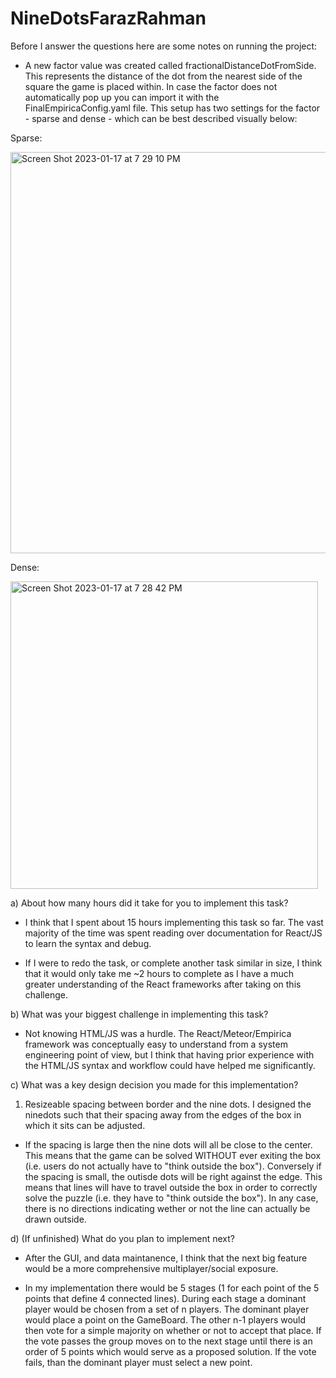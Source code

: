 # NineDotsFarazRahman

Before I answer the questions here are some notes on running the project:
- A new factor value was created called fractionalDistanceDotFromSide. This represents the distance of the dot from the nearest side of the square the game is placed within. In case the factor does not automatically pop up you can import it with the FinalEmpiricaConfig.yaml file. This setup has two settings for the factor - sparse and dense - which can be best described visually below:

Sparse:

<img width="642" alt="Screen Shot 2023-01-17 at 7 29 10 PM" src="https://user-images.githubusercontent.com/68860714/213052136-36af2b30-b216-4270-a184-9b80d9c0893d.png">


Dense:

<img width="492" alt="Screen Shot 2023-01-17 at 7 28 42 PM" src="https://user-images.githubusercontent.com/68860714/213051944-c06a8103-d9d0-4ec7-905f-8c1777b6a50e.png">




a) About how many hours did it take for you to implement this task?

- I think that I spent about 15 hours implementing this task so far. The vast majority of the time was spent reading over documentation for React/JS to learn the syntax and debug. 

- If I were to redo the task, or complete another task similar in size, I think that it would only take me ~2 hours to complete as I have a much greater understanding of the React frameworks after taking on this challenge.


b) What was your biggest challenge in implementing this task?

- Not knowing HTML/JS was a hurdle. The React/Meteor/Empirica framework was conceptually easy to understand from a system engineering point of view, but I think that having prior experience with the HTML/JS syntax and workflow could have helped me significantly.


c) What was a key design decision you made for this implementation?

1) Resizeable spacing between border and the nine dots. I designed the ninedots such that their spacing away from the edges of the box in which it sits can be adjusted.

  - If the spacing is large then the nine dots will all be close to the center. This means that the game can be solved WITHOUT ever exiting the box (i.e. users do not actually have to "think outside the box"). 
Conversely if the spacing is small, the outisde dots will be right against the edge. This means that lines will have to travel outside the box in order to correctly solve the puzzle (i.e. they have to "think outside the box"). In any case, there is no directions indicating wether or not the line can actually be drawn outside.


d) (If unfinished) What do you plan to implement next?

- After the GUI, and data maintanence, I think that the next big feature would be a more comprehensive multiplayer/social exposure. 

- In my implementation there would be 5 stages (1 for each point of the 5 points that define 4 connected lines). During each stage a dominant player would be chosen from a set of n players. The dominant player would place a point on the GameBoard. The other n-1 players would then vote for a simple majority on whether or not to accept that place. If the vote passes the group moves on to the next stage until there is an order of 5 points which would serve as a proposed solution. If the vote fails, than the dominant player must select a new point.
